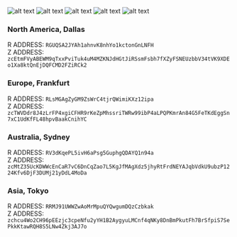 
![alt text](https://i.imgur.com/PXejuTZ.png)
![alt text](https://i.imgur.com/FcjXorx.png)
![alt text](https://i.imgur.com/MFltytt.png)
![alt text](https://i.imgur.com/c53RN0S.png)
![alt text](https://i.imgur.com/UqZtGWg.png)


### North America, Dallas
R ADDRESS: `RGUQSA2JYAh1ahnvK8nhYo1kctonGnLNFH`  
Z ADDRESS: `zcEtmFVyABEWM9qTxxPviTuk4uM4MZKNJdHGtJiRSsmFsbh7fXZyFSNEUzbbV34tVK9XDEo1Xa8ktQnEjDQFCMD2FZiRCk2`

### Europe, Frankfurt
R ADDRESS: `RLsMGAgZyGM9ZsWrC4tjrQWimiKXz12ipa`  
Z ADDRESS: `zcTWVDdr8J4zLrFP4xgiCFHR9rKeZpMhssriTWRw99ibP4aLPQPKmrAn84G5FeTKdEggSn7xC1UdKfFL48hpvBaakCnihYC`

### Australia, Sydney
R ADDRESS: `RV3dKqePL5ivH6aPsg5GuphgQDAYQ1n94a`  
Z ADDRESS: `zcMtZ35UcKDWWcEnCaR7vC6DnCqZao7L5KgJfMAgXdz5jhyRtFrdNEYAJqbVdkU9ubzP1224Kfv6DjF3DUMj21yDdL4MoDa`

### Asia, Tokyo
R ADDRESS: `RRMJ91UWWZwAoMrMpuQYQwgumDQzCzbkak`  
Z ADDRESS: `zchcu4Wo2CH96pEEzjc3cpeNfu2yYH1B2AygyuLMCnf4qNKy8DnBmPkutFh7BrSfpiS7SePkkKtawRQH8S5LNw4Zkj3AJ7o`

